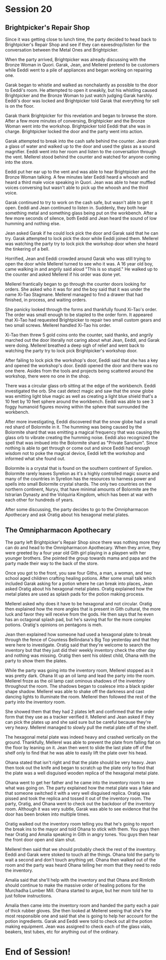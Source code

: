 # Session 20

## Brightpicker's Repair Shop

Since it was getting close to lunch time, the party decided to head back to Brightpicker's Repair Shop and see if they can eavesdrop/listen for the conversation between the Metal Ones and Brightpicker. 

When the party arrived, Brightpicker was already discussing with the Bronze Woman in Quori. Garak, Jean, and Mellerel pretend to be customers while Eeddi went to a pile of appliances and began working on repairing one. 

Garak began to whistle and walked as nonchalantly as possible to the door to Eeddi's room. He attempted to open it sneakily, but his whistling caused Brightpicker and the Bronze Woman to just watch judging Garak harshly. Eeddi's door was locked and Brightpicker told Garak that everything for sell is on the floor. 

Garak thank Brightpicker for this revelation and began to browse the store. After a few more minutes of conversing, Brightpicker and the Bronze Woman went into the workshop. Brightpicker told Eeddi that she was in charge. Brightpicker locked the door and the party went into action. 

Garak attempted to break into the cash safe behind the counter. Jean drank a glass of water and walked up to the door and used the glass as a sound magnifier. Eeddi went into her room and listen to the conversation through the vent. Mellerel stood behind the counter and watched for anyone coming into the store. 

Eeddi put her ear up to the vent and was able to hear Brightpicker and the Bronze Woman talking. A few minutes later Eeddi heard a whoosh and heard a third male voice speaking in Quori. Jean was able to hear muffled voices conversing but wasn't able to pick up the whoosh and the third voice. 

Garak continued to try to work on the cash safe, but wasn't able to get it open. Eeddi and Jean continued to listen in. Suddenly, they both hear something metal and something glass being put on the workbench. After a few more seconds of silence, both Eeddi and Jean heard the sound of low humming and nothing else. 

Jean asked Garak if he could lock pick the door and Garak said that he can try. Garak attempted to lock pick the door while Eeddi joined them. Mellerel was watching the party try to lock pick the workshop door when she heard the tinkering of a bell. 

Horrified, Jean and Eeddi crowded around Garak who was still trying to open the door while Mellerel turned to see who it was. A 16 year old boy, came walking in and angrily said aloud "This is so stupid." He walked up to the counter and asked Mellerel if his order was done yet. 

Mellerel frantically began to go through the counter doors looking for orders. She asked who it was for and the boy said that it was under the name Xi-Tao Stagmane. Mellerel managed to find a drawer that had finished, in process, and waiting orders. 

She panicky looked through the forms and thankfully found Xi-Tao's order. The order was small enough to be stapled to the order form. It appeared that Xi-Tao had requested Brightpicker to repair two small custom gears and two small screws. Mellerel handled Xi-Tao his order. 

Xi-Tao then threw 5 gold coins onto the counter, said thanks, and angrily marched out the door literally not caring about what Jean, Eeddi, and Garak were doing. Mellerel breathed a deep sigh of relief and went back to watching the party try to lock pick Brightpicker's workshop door. 

After failing to lock pick the workshop's door, Eeddi said that she has a key and opened the workshop's door. Eeddi opened the door and there was no one there. Asides from the tools and projects being scattered around the workshop, there were no one in the shop. 

There was a circular glass orb sitting at the edge of the workbench. Eeddi investigated the orb. She cast detect magic and saw that the snow globe was emitting light blue magic as well as creating a light blue shield that's a 10 feet by 10 feet sphere around the workbench. Eeddi was able to see 3 foggy humanoid figures moving within the sphere that surrounded the workbench. 

After more investigating, Eeddi discovered that the snow globe had a small red shard of Bolormite in it. The humming was being caused by the Bolormite shard that was emitting a magical frequency that was causing the glass orb to vibrate creating the humming noise. Eeddi also recognized the spell that was imbued into the Bolormite shard as "Private Sanctum". Since nothing is able to get through or come out and since Eeddi had enough wisdom not to poke the magical device, Eeddi left the workshop and informed what she found out. 

Bolormite is a crystal that is found on the southern continent of Syrelion. Bolormite rarely leaves Syrelion as it's a highly controlled magic source and many of the countries in Syrelion has the resources to harness power and spells into small Bolormite crystal shards. The only two countries on the northern continent, Nuryu, that have minimal amounts of Bolormite are the Istrarian Dynasty and the Volquiria Kingdom, which has been at war with each other for hundreds of years. 

After some discussing, the party decides to go to the Omnipharmacon Apothecary and ask Oratig about his hexagonal metal plates. 

## The Omnipharmacon Apothecary

The party left Brightpicker's Repair Shop since there was nothing more they can do and head to the Omnipharmacon Apothecary. When they arrive, they were greeted by a four year old Gith girl playing in a playpen with her younger brothers.  She pointed the group towards mama and papa and the party made their way to the back of the store. 

Once you got to the front, you saw four Giths, a man, a woman, and two school aged children crafting healing potions. After some small talk which included Garak asking for a potion where he can break into places, Jean asked Oratig about his hexagonal metal plates. Oratig explained how the metal plates are used as splash pads for the potion making process. 

Mellerel asked why does it have to be hexagonal and not circular. Oratig then explained how the more angles that is present in Gith cultural, the more luck and favor they will receive from the gods. He then says that he even has an octagonal splash pad, but he's saving that for the more complex potions. Oratig's opinions on pentagons is meh.

Jean then explained how someone had used a hexagonal plate to break through the fence of Countess Bellindana's Big Top yesterday and that they were here to investigate. Oratig said that they're welcome to search the inventory but that they just did their weekly inventory check the other day and nothing was missing. Oratig then sent his oldest child, Ohana with the party to show them the plates. 

While the party was going into the inventory room, Mellerel stopped as it was pretty dark. Ohana lit up an oil lamp and lead the party into the room. Mellerel froze as the oil lamp cast ominous shadows of the inventory throughout the room. The shadows began to coalesce into a black spider shape shadow. Mellerel was able to shake off the darkness and cast dancing lights to illuminate the room. Mellerel then followed the rest of the party into the inventory room.

She showed them that they had 2 plates left and confirmed that the order form that they use as a tracker verified it. Mellerel and Jean asked if they can pick the plates up and she said sure but be careful because they're very heavy. Mellerel managed to slowly pull the metal plate off of the shelf. 

The hexagonal metal plate was indeed heavy and crashed vertically on the ground. Thankfully, Mellerel was able to prevent the plate from falling flat on the floor by leaning on it. Jean then went to slide the last plate off of the shelf only to find that he was able to easily lift the plate over his head. 

Ohana stated that isn't right and that the plate should be very heavy. Jean then took out the knife and began to scratch up the plate only to find that the plate was a well disguised wooden replica of the hexagonal metal plate. 

Ohana went to get her father and he came into the inventory room to see what was going on. The party explained how the metal plate was a fake and that someone switched it with a very well disguised replica. Oratig was pissed and took the replica and tossed it out of the inventory room. The party, Oratig, and Ohana went to check out the backdoor of the inventory room. Although it was very subtle, Garak was able to see evidence that the door has been broken into multiple times. 

Oratig walked out the inventory room telling you that he's going to report the break ins to the mayor and told Ohana to stick with them. You guys then hear Oratig and Amalia speaking in Gith in angry tones. You guys then hear the front door open and slam shut. 

Mellerel then said that we should probably check the rest of the inventory. Eeddi and Garak were stoked to touch all the things. Ohana told the party to wait a second and don't touch anything yet. Ohana then walked out of the room and the party was heard Ohana telling her mom that they need to redo the inventory. 

Amalia said that she'll help with the inventory and that Ohana and Rimloth should continue to make the massive order of healing potions for the Murchadha Lumber Mill. Ohana started to argue, but her mom told her to just follow instructions. 

Amalia then came into the inventory room and handed the party each a pair of thick rubber gloves. She then looked at Mellerel seeing that she's the most responsible one and said that she is going to help her account for the potion ingredients. Garak and Eeddi were told to check out all the potion making equipment. Jean was assigned to check each of the glass vials, beakers, test tubes, etc for anything out of the ordinary. 

# End of Session! 
